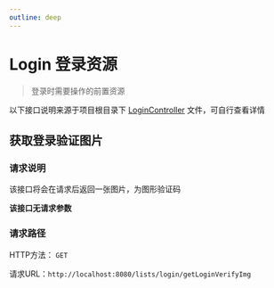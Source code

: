 ```yaml
---
outline: deep
---
```


# Login 登录资源

> 登录时需要操作的前置资源

以下接口说明来源于项目根目录下 [LoginController](https://github.com/elonehoo/benewy-template/blob/main/project/web/src/main/java/com/beneway/web/controller/LoginController.java) 文件，可自行查看详情


## 获取登录验证图片

### 请求说明

该接口将会在请求后返回一张图片，为图形验证码

**该接口无请求参数**

### 请求路径

HTTP方法： `GET`

请求URL：`http://localhost:8080/lists/login/getLoginVerifyImg`
